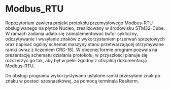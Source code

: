 # Modbus_RTU
Repozytorium zawiera projekt protokołu przemysłowego Modbus-RTU obsługiwanego na płytce Nucleo, zrealizowany w środowisku STM32-Cube. W ramach zadania udało się zaimplementować bufor cykliczny, odczytywanie i wysyłanie znaków z wykorzystaniem przerwań sprzętowych oraz napisać ogólny schemat maszyny stanu przetwarzającej otrzymywane ramki (wraz z liczeniem CRC-16). W obecnej formie program pozwala na prezentację schematu działania protokołu, w przyszłości planuje się rozszerzyć go tak, aby był w pełni zgodny z oficjalną dokumentacją Modbus-RTU.  

Do obsługi programu wykorzystywano ustalone ramki przesyłane znak po znaku w postaci szesnastkowej, za pomocą terminala Realterm.
